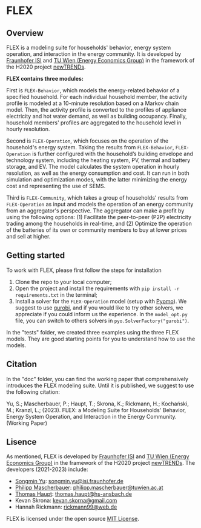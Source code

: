# FLEX

## Overview

FLEX is a modeling suite for households' behavior, energy system operation, and interaction in the energy community.
It is developed by 
[Fraunhofer ISI](https://www.isi.fraunhofer.de/) and 
[TU Wien (Energy Economics Group)](https://eeg.tuwien.ac.at/)
in the framework of the H2020 project [newTRENDs](https://newTRENDs2020.eu/).

**FLEX contains three modules:**

First is `FLEX-Behavior`, which models the energy-related behavior of a specified household. 
For each individual household member, the activity profile is modeled at a 10-minute resolution based on a Markov chain model. 
Then, the activity profile is converted to the profiles of appliance electricity and hot water demand, as well as building occupancy. 
Finally, household members' profiles are aggregated to the household level in hourly resolution.

Second is `FLEX-Operation`, which focuses on the operation of the household's energy system. 
Taking the results from `FLEX-Behavior`, `FLEX-Operation` is further configured with the household’s building envelope and technology system, 
including the heating system, PV, thermal and battery storage, and EV. The model calculates the system operation in hourly resolution, 
as well as the energy consumption and cost. It can run in both simulation and optimization modes, with the latter minimizing the energy cost and representing the use of SEMS. 

Third is `FLEX-Community`, which takes a group of households' results from `FLEX-Operation` as input and models the operation of an energy community from an aggregator's perspective. 
The aggregator can make a profit by using the following options: 
(1) Facilitate the peer-to-peer (P2P) electricity trading among the households in real-time, and 
(2) Optimize the operation of the batteries of its own or community members to buy at lower prices and sell at higher. 

## Getting started <div id="Getting_started"/>

To work with FLEX, please first follow the steps for installation 

1. Clone the repo to your local computer;
2. Open the project and install the requirements with `pip install -r requirements.txt` in the terminal;
3. Install a solver for the `FLEX-Operation` model (setup with [Pyomo](http://www.pyomo.org/)). 
We suggest to use [gurobi](https://www.gurobi.com/), and if you would like to try other solvers, 
we appreciate if you could inform us the experience. 
In the `model_opt.py` file, you can switch to others solvers in `pyo.SolverFactory("gurobi")`.

In the "tests" folder, we created three examples using the three FLEX models. 
They are good starting points for you to understand how to use the models.

## Citation

In the "doc" folder, you can find the working paper that comprehensively introduces the FLEX modeling suite. 
Until it is published, we suggest to use the following citation:

Yu, S.; Mascherbauer, P.; Haupt, T.; Skrona, K.; Rickmann, H.; Kochański, M.; Kranzl, L.; (2023). 
FLEX: a Modeling Suite for Households' Behavior, Energy System Operation, and Interaction in the Energy Community. (Working Paper)

## Lisence

As mentioned, FLEX is developed by 
[Fraunhofer ISI](https://www.isi.fraunhofer.de/) and 
[TU Wien (Energy Economics Group)](https://eeg.tuwien.ac.at/)
in the framework of the H2020 project [newTRENDs](https://newTRENDs2020.eu/).
The developers (2021-2023) include:
* [Songmin Yu](https://www.isi.fraunhofer.de/en/competence-center/energiepolitik-energiemaerkte/mitarbeiter/yu.html): songmin.yu@isi.fraunhofer.de
* [Philipp Mascherbauer](https://eeg.tuwien.ac.at/staff/people/philipp-mascherbauer): philipp.mascherbauer@tuwien.ac.at
* [Thomas Haupt](https://www.hs-ansbach.de/personen/haupt-thomas/): thomas.haupt@hs-ansbach.de
* Kevan Skrona: kevan.skorna@gmail.com
* Hannah Rickmann: rickmann99@web.de

FLEX is licensed under the open source [MIT License](https://github.com/H2020-newTRENDs/FLEX/blob/master/LICENSE.txt).

